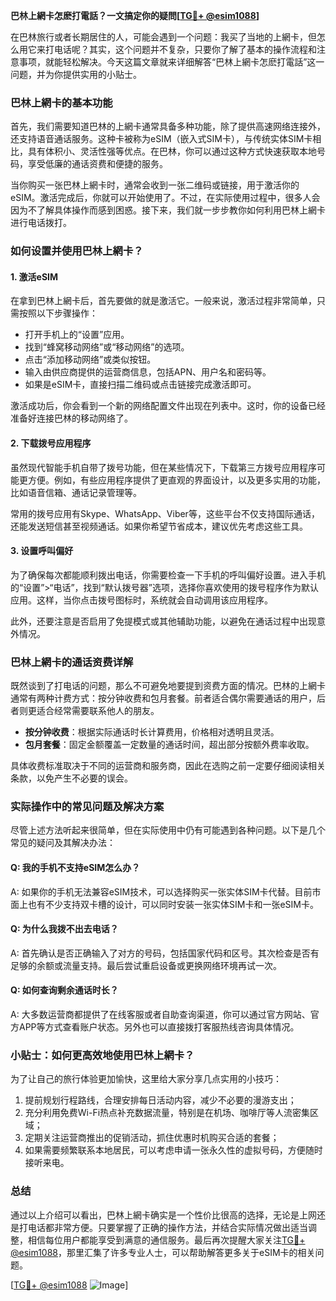 **巴林上網卡怎麽打電話？一文搞定你的疑問[[TG💪+ @esim1088](https://t.me/s/esim1088)]**

在巴林旅行或者长期居住的人，可能会遇到一个问题：我买了当地的上網卡，但怎么用它来打电话呢？其实，这个问题并不复杂，只要你了解了基本的操作流程和注意事项，就能轻松解决。今天这篇文章就来详细解答“巴林上網卡怎麽打電話”这一问题，并为你提供实用的小贴士。

### 巴林上網卡的基本功能

首先，我们需要知道巴林的上網卡通常具备多种功能，除了提供高速网络连接外，还支持语音通话服务。这种卡被称为eSIM（嵌入式SIM卡），与传统实体SIM卡相比，具有体积小、灵活性强等优点。在巴林，你可以通过这种方式快速获取本地号码，享受低廉的通话资费和便捷的服务。

当你购买一张巴林上網卡时，通常会收到一张二维码或链接，用于激活你的eSIM。激活完成后，你就可以开始使用了。不过，在实际使用过程中，很多人会因为不了解具体操作而感到困惑。接下来，我们就一步步教你如何利用巴林上網卡进行电话拨打。

### 如何设置并使用巴林上網卡？

#### 1. 激活eSIM
在拿到巴林上網卡后，首先要做的就是激活它。一般来说，激活过程非常简单，只需按照以下步骤操作：

- 打开手机上的“设置”应用。
- 找到“蜂窝移动网络”或“移动网络”的选项。
- 点击“添加移动网络”或类似按钮。
- 输入由供应商提供的运营商信息，包括APN、用户名和密码等。
- 如果是eSIM卡，直接扫描二维码或点击链接完成激活即可。

激活成功后，你会看到一个新的网络配置文件出现在列表中。这时，你的设备已经准备好连接巴林的移动网络了。

#### 2. 下载拨号应用程序
虽然现代智能手机自带了拨号功能，但在某些情况下，下载第三方拨号应用程序可能更方便。例如，有些应用程序提供了更直观的界面设计，以及更多实用的功能，比如语音信箱、通话记录管理等。

常用的拨号应用有Skype、WhatsApp、Viber等，这些平台不仅支持国际通话，还能发送短信甚至视频通话。如果你希望节省成本，建议优先考虑这些工具。

#### 3. 设置呼叫偏好
为了确保每次都能顺利拨出电话，你需要检查一下手机的呼叫偏好设置。进入手机的“设置”>“电话”，找到“默认拨号器”选项，选择你喜欢使用的拨号程序作为默认应用。这样，当你点击拨号图标时，系统就会自动调用该应用程序。

此外，还要注意是否启用了免提模式或其他辅助功能，以避免在通话过程中出现意外情况。

### 巴林上網卡的通话资费详解

既然谈到了打电话的问题，那么不可避免地要提到资费方面的情况。巴林的上網卡通常有两种计费方式：按分钟收费和包月套餐。前者适合偶尔需要通话的用户，后者则更适合经常需要联系他人的朋友。

- **按分钟收费**：根据实际通话时长计算费用，价格相对透明且灵活。
- **包月套餐**：固定金额覆盖一定数量的通话时间，超出部分按额外费率收取。

具体收费标准取决于不同的运营商和服务商，因此在选购之前一定要仔细阅读相关条款，以免产生不必要的误会。

### 实际操作中的常见问题及解决方案

尽管上述方法听起来很简单，但在实际使用中仍有可能遇到各种问题。以下是几个常见的疑问及其解决办法：

#### Q: 我的手机不支持eSIM怎么办？
A: 如果你的手机无法兼容eSIM技术，可以选择购买一张实体SIM卡代替。目前市面上也有不少支持双卡槽的设计，可以同时安装一张实体SIM卡和一张eSIM卡。

#### Q: 为什么我拨不出去电话？
A: 首先确认是否正确输入了对方的号码，包括国家代码和区号。其次检查是否有足够的余额或流量支持。最后尝试重启设备或更换网络环境再试一次。

#### Q: 如何查询剩余通话时长？
A: 大多数运营商都提供了在线客服或者自助查询渠道，你可以通过官方网站、官方APP等方式查看账户状态。另外也可以直接拨打客服热线咨询具体情况。

### 小贴士：如何更高效地使用巴林上網卡？

为了让自己的旅行体验更加愉快，这里给大家分享几点实用的小技巧：

1. 提前规划行程路线，合理安排每日活动内容，减少不必要的漫游支出；
2. 充分利用免费Wi-Fi热点补充数据流量，特别是在机场、咖啡厅等人流密集区域；
3. 定期关注运营商推出的促销活动，抓住优惠时机购买合适的套餐；
4. 如果需要频繁联系本地居民，可以考虑申请一张永久性的虚拟号码，方便随时接听来电。

### 总结

通过以上介绍可以看出，巴林上網卡确实是一个性价比很高的选择，无论是上网还是打电话都非常方便。只要掌握了正确的操作方法，并结合实际情况做出适当调整，相信每位用户都能享受到满意的通信服务。最后再次提醒大家关注[TG💪+ @esim1088](https://t.me/s/esim1088)，那里汇集了许多专业人士，可以帮助解答更多关于eSIM卡的相关问题。

[[TG💪+ @esim1088](https://t.me/s/esim1088) ![Image](https://i.postimg.cc/4NQfJmqS/Snipaste-2025-05-13-00-14-12.png)]